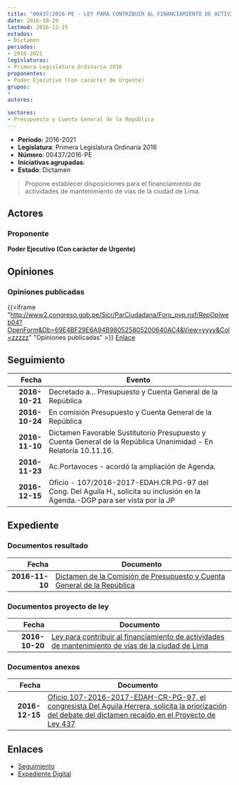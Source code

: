 ```yaml
---
title: "00437/2016-PE - LEY PARA CONTRIBUIR AL FINANCIAMIENTO DE ACTIVIDADES DE MANTENIMIENTO DE VÍAS DE LA CIUDAD DE LIMA"
date: 2016-10-20
lastmod: 2016-12-15
estados:
- Dictamen
periodos:
- 2016-2021
legislaturas:
- Primera Legislatura Ordinaria 2016
proponentes:
- Poder Ejecutivo (Con carácter de Urgente)
grupos:
- 
autores:

sectores:
- Presupuesto y Cuenta General de la República
---
```

- **Periodo**: 2016-2021
- **Legislatura**: Primera Legislatura Ordinaria 2016
- **Número**: 00437/2016-PE
- **Iniciativas agrupadas**: 
- **Estado**: Dictamen

> Propone establecer disposiciones para el financiamiento de actividades de mantenimiento de vías de la ciudad de Lima.


## Actores

### Proponente

**Poder Ejecutivo (Con carácter de Urgente)**

## Opiniones

### Opiniones publicadas

{{<iframe "http://www2.congreso.gob.pe/Sicr/ParCiudadana/Foro_pvp.nsf/RepOpiweb04?OpenForm&Db=69E4BF29E6A94B980525805200640AC4&View=yyyy&Col=zzzzz" "Opiniones publicadas" >}}
[Enlace](http://www2.congreso.gob.pe/Sicr/ParCiudadana/Foro_pvp.nsf/RepOpiweb04?OpenForm&Db=69E4BF29E6A94B980525805200640AC4&View=yyyy&Col=zzzzz)


## Seguimiento

| Fecha | Evento |
|------:|--------|
| **2016-10-21** | Decretado a... Presupuesto y Cuenta General de la República |
| **2016-10-24** | En comisión Presupuesto y Cuenta General de la República |
| **2016-11-10** | Dictamen Favorable Sustitutorio Presupuesto y Cuenta General de la República Unanimidad - En Relatoría 10.11.16. |
| **2016-11-23** | Ac.Portavoces - acordó la ampliación de Agenda. |
| **2016-12-15** | Oficio - 107/2016-2017-EDAH.CR.PG-97 del Cong. Del Aguila H., solicita su inclusión en la Agenda.-DGP para ser vista por la JP |

## Expediente

### Documentos resultado

| Fecha | Documento |
|------:|-----------|
| **2016-11-10** | [Dictamen de la Comisión de Presupuesto y Cuenta General de la República](http://www.leyes.congreso.gob.pe/Documentos/2016_2021/Dictamenes/Proyectos_de_Ley/00437DC17MAY20161110.pdf) |

### Documentos proyecto de ley

| Fecha | Documento |
|------:|-----------|
| **2016-10-20** | [Ley para contribuir al financiamiento de actividades de mantenimiento de vías de la ciudad de Lima](http://www.leyes.congreso.gob.pe/Documentos/2016_2021/Proyectos_de_Ley_y_de_Resoluciones_Legislativas/PL0043720161020..pdf) |

### Documentos anexos

| Fecha | Documento |
|------:|-----------|
| **2016-12-15** | [Oficio 107-2016-2017-EDAH-CR-PG-97, el congresista Del Aguila Herrera, solicita la priorización del debate del dictamen recaído en el Proyecto de Ley 437](http://www.leyes.congreso.gob.pe/Documentos/2016_2021/Oficios/Congresistas/OFICIO-107-2016-2017-EDAH-CR-PG-97.pdf) |

## Enlaces

- [Seguimiento](http://www2.congreso.gob.pe/Sicr/TraDocEstProc/CLProLey2016.nsf/f7fff46988ca05b1052578e100829cc7/39c9cdaaf751474c052580520061d153?OpenDocument)
- [Expediente Digital](http://www2.congreso.gob.pe/Sicr/TraDocEstProc/Expvirt_2011.nsf/visbusqptramdoc1621/00437?opendocument)


